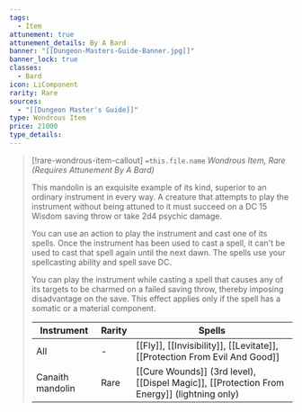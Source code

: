 ```yaml
---
tags:
  - Item
attunement: true
attunement_details: By A Bard
banner: "[[Dungeon-Masters-Guide-Banner.jpg]]"
banner_lock: true
classes:
  - Bard
icon: LiComponent
rarity: Rare
sources:
  - "[[Dungeon Master's Guide]]"
type: Wondrous Item
price: 21000
type_details:
---
```

>[!rare-wondrous-item-callout] `=this.file.name`
>*Wondrous Item, Rare (Requires Attunement By A Bard)*
>
>This mandolin is an exquisite example of its kind, superior to an ordinary instrument in every way. A creature that attempts to play the instrument without being attuned to it must succeed on a DC 15 Wisdom saving throw or take 2d4 psychic damage.
>
>You can use an action to play the instrument and cast one of its spells. Once the instrument has been used to cast a spell, it can't be used to cast that spell again until the next dawn. The spells use your spellcasting ability and spell save DC.
>
>You can play the instrument while casting a spell that causes any of its targets to be charmed on a failed saving throw, thereby imposing disadvantage on the save. This effect applies only if the spell has a somatic or a material component.
>
>
>
>| Instrument | Rarity | Spells |
>| --- | --- | --- |
>| All | - | [[Fly]], [[Invisibility]], [[Levitate]], [[Protection From Evil And Good]] |
>| Canaith mandolin | Rare | [[Cure Wounds]] (3rd level), [[Dispel Magic]], [[Protection From Energy]] (lightning only) |

>
>
